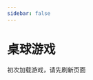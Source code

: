 ```yaml
---
sidebar: false
---
```

# 桌球游戏
初次加载游戏，请先刷新页面
<script src="/js/jquery-1.8.3.min.js"></script>
<tablegame></tablegame>
